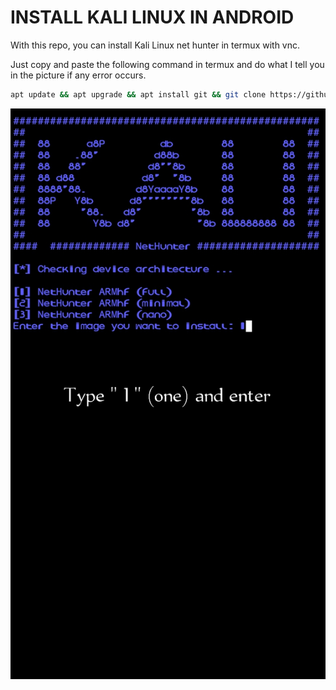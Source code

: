 # INSTALL KALI LINUX IN ANDROID
With this repo, you can install Kali Linux net hunter in termux with vnc.

Just copy and paste the following command in termux and do what I tell you in the picture if any error occurs.

```bash
apt update && apt upgrade && apt install git && git clone https://github.com/UZAIRxDEV223/INSTALL-KALI-LINUX-IN-ANDROID-.git && cd /INSTALL-KALI-LINUX-IN-ANDROID-.git && chmod +x Installkali.sh && ./Installkali.sh
```
![pic](pic.png)
